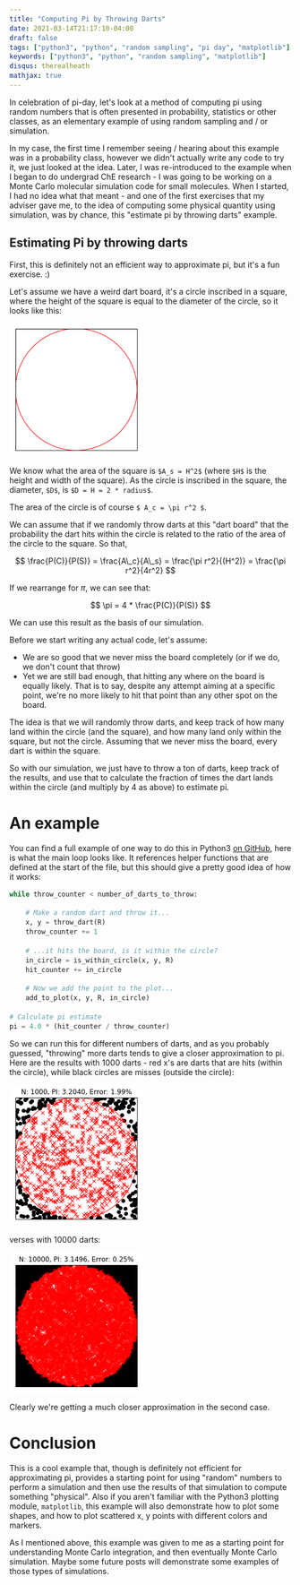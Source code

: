 ```yaml
---
title: "Computing Pi by Throwing Darts"
date: 2021-03-14T21:17:10-04:00
draft: false
tags: ["python3", "python", "random sampling", "pi day", "matplotlib"]
keywords: ["python3", "python", "random sampling", "matplotlib"]
disqus: therealheath
mathjax: true
---
```

In celebration of pi-day, let's look at a method of computing pi using
random numbers that is often presented in probability, statistics or other classes, as
an elementary example of using random sampling and / or simulation. 

In my case, the first time I remember seeing / hearing about this example was in
a probability class, however we didn't actually write any code to try it, we
just looked at the idea. Later, I was re-introduced to the example when I began to do
undergrad ChE research - I was going to be working on a Monte Carlo molecular
simulation code for small molecules. When I started, I had no idea what that
meant - and one of the first exercises that my adviser gave me, to the idea of
computing some physical quantity using simulation, was by chance, this "estimate
pi by throwing darts" example.

## Estimating Pi by throwing darts

First, this is definitely not an efficient way to approximate pi, but it's a fun
exercise. :) 

Let's assume we have a weird dart board, it's a circle inscribed in a square,
where the height of the square is equal to the diameter of the circle, so it
looks like this:

![Square with circle inscribed](/pi/pi_0_darts.png)

We know what the area of the square is `$A_s = H^2$` (where `$H$` is the height
and width of the square). As the circle is inscribed in the square, the
diameter, `$D$`, is `$D = H = 2 * radius$`. 

The area of the circle is of course `$ A_c = \pi r^2 $`.

We can assume that if we randomly throw darts at this "dart board" that the
probability the dart hits within the circle is related to the ratio of the area
of the circle to the square. So that,

$$ \frac{P(C)}{P(S)} = \frac{A\_c}{A\_s} = \frac{\pi r^2}{(H^2)} = \frac{\pi r^2}{4r^2} $$

If we rearrange for $\pi$, we can see that: 

$$ \pi = 4 * \frac{P(C)}{P(S)} $$

We can use this result as the basis of our simulation.

Before we start writing any actual code, let's assume:
 - We are so good that we never miss the board completely (or if we do, we don't
   count that throw)
 - Yet we are still bad enough, that hitting any where on the board is equally
   likely. That is to say, despite any attempt aiming at a specific point, we're
   no more likely to hit that point than any other spot on the board.

The idea is that we will randomly throw darts, and keep track of how many land
within the circle (and the square), and how many land only within the square,
but not the circle. Assuming that we never miss the board, every dart is within
the square.

So with our simulation, we just have to throw a ton of darts, keep track of the
results, and use that to calculate the fraction of times the dart lands within
the circle (and multiply by 4 as above) to estimate pi.

# An example
You can find a full example of one way to do this in Python3 [on GitHub](https://github.com/heathhenley/heathhenley.github.io/blob/main/static/examples/Estimating%20PI%20by%20throwing%20darts.ipynb), here
is what the main loop looks like. It references helper functions that are
defined at the start of the file, but this should give a pretty good idea of how
it works:

```python
while throw_counter < number_of_darts_to_throw:
        
    # Make a random dart and throw it...
    x, y = throw_dart(R)
    throw_counter += 1
        
    # ...it hits the board, is it within the circle?
    in_circle = is_within_circle(x, y, R)
    hit_counter += in_circle
        
    # Now we add the point to the plot...
    add_to_plot(x, y, R, in_circle)

# Calculate pi estimate    
pi = 4.0 * (hit_counter / throw_counter)
```

So we can run this for different numbers of darts, and as you probably guessed,
"throwing" more darts tends to give a closer approximation to pi. Here are the
results with 1000 darts - red x's are darts that are hits (within the circle),
while black circles are misses (outside the circle):

![1000 Darts](/pi/pi_1000_darts.png)

verses with 10000 darts:

![10000 Darts](/pi/pi_10000_darts.png)

Clearly we're getting a much closer approximation in
the second case. 

# Conclusion
This is a cool example that, though is definitely not efficient for
approximating pi, provides a starting point for using "random" numbers to
perform a simulation and then use the results of that simulation to compute
something "physical". Also if you aren't familiar with the Python3 plotting
module, `matplotlib`, this example will also demonstrate how to plot some
shapes, and how to plot scattered x, y points with different colors and markers.

As I mentioned above, this example was given to me as a starting point for
understanding Monte Carlo integration, and then eventually Monte Carlo
simulation. Maybe some future posts will demonstrate some examples of those
types of simulations. 
